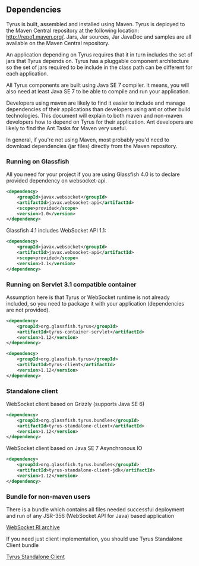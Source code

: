## Dependencies

Tyrus is built, assembled and installed using Maven. Tyrus is
deployed to the Maven Central repository at the following location:
<http://repo1.maven.org/>. Jars, Jar sources, Jar JavaDoc and samples
are all available on the Maven Central repository.

An application depending on Tyrus requires that it in turn includes
the set of jars that Tyrus depends on. Tyrus has a pluggable
component architecture so the set of jars required to be include in the
class path can be different for each application.

All Tyrus components are built using Java SE 7 compiler. It means, you
will also need at least Java SE 7 to be able to compile and run your
application.

Developers using maven are likely to find it easier to include and
manage dependencies of their applications than developers using ant or
other build technologies. This document will explain to both maven and
non-maven developers how to depend on Tyrus for their application. Ant
developers are likely to find the Ant Tasks for Maven very useful.

In general, if you're not using Maven, most probably you'd need to
download dependencies (jar files) directly from the Maven repository.

### Running on Glassfish

All you need for your project if you are using Glassfish 4.0 is to declare
provided dependency on websocket-api.

```xml
<dependency>
    <groupId>javax.websocket</groupId>
    <artifactId>javax.websocket-api</artifactId>
    <scope>provided</scope>
    <version>1.0</version>
</dependency>
```

Glassfish 4.1 includes WebSocket API 1.1:

```xml
<dependency>
    <groupId>javax.websocket</groupId>
    <artifactId>javax.websocket-api</artifactId>
    <scope>provided</scope>
    <version>1.1</version>
</dependency>
```


### Running on Servlet 3.1 compatible container

Assumption here is that Tyrus or WebSocket runtime is not already included, so you need to
package it with your application (dependencies are not provided).

```xml
<dependency>
    <groupId>org.glassfish.tyrus</groupId>
    <artifactId>tyrus-container-servlet</artifactId>
    <version>1.12</version>
</dependency>

<dependency>
    <groupId>org.glassfish.tyrus</groupId>
    <artifactId>tyrus-client</artifactId>
    <version>1.12</version>
</dependency>
```

### Standalone client

WebSocket client based on Grizzly (supports Java SE 6)

```xml
<dependency>
    <groupId>org.glassfish.tyrus.bundles</groupId>
    <artifactId>tyrus-standalone-client</artifactId>
    <version>1.12</version>
</dependency>
```

WebSocket client based on Java SE 7 Asynchronous IO

```xml
<dependency>
    <groupId>org.glassfish.tyrus.bundles</groupId>
    <artifactId>tyrus-standalone-client-jdk</artifactId>
    <version>1.12</version>
</dependency>
```

### Bundle for non-maven users

There is a bundle which contains all files needed successful deployment and run of any JSR-356 (WebSocket API for Java)
based application

[WebSocket RI archive](http://search.maven.org/remotecontent?filepath=org/glassfish/tyrus/bundles/websocket-ri-archive/1.12/websocket-ri-archive-1.12.zip)

If you need just client implementation, you should use Tyrus Standalone Client bundle

[Tyrus Standalone Client](http://search.maven.org/#artifactdetails%7Corg.glassfish.tyrus.bundles%7Ctyrus-standalone-client%7C1.12%7Cjar)
